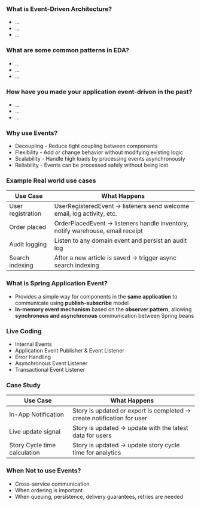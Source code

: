### What is Event-Driven Architecture?
- ...
- ...
- ...

### What are some common patterns in EDA?
- ...
- ...
- ...

### How have you made your application event-driven in the past?
- ...
- ...
- ...

### Why use Events?
- Decoupling - Reduce tight coupling between components
- Flexibility - Add or change behavior without modifying existing logic
- Scalability - Handle high loads by processing events asynchronously
- Reliability - Events can be processed safely without being lost

### Example Real world use cases

| Use Case          | What Happens                                                                   |
|-------------------|--------------------------------------------------------------------------------|
| User registration | UserRegisteredEvent → listeners send welcome email, log activity, etc.         |
| Order placed      | OrderPlacedEvent → listeners handle inventory, notify warehouse, email receipt |
| Audit logging     | Listen to any domain event and persist an audit log                            |
| Search indexing   | After a new article is saved → trigger async search indexing                   |

### What is Spring Application Event?
- Provides a simple way for components in the **same application** to communicate using **publish-subscribe** model
- **In-memory event mechanism** based on the **observer pattern**, allowing **synchronous and asynchronous** communication between Spring beans

### Live Coding
- Internal Events
- Application Event Publisher & Event Listener
- Error Handling
- Asynchronous Event Listener
- Transactional Event Listener

### Case Study

| Use Case                     | What Happens                                                           |
|------------------------------|------------------------------------------------------------------------|
| In-App Notification          | Story is updated or export is completed → create notification for user |
| Live update signal           | Story is updated → update with the latest data for users               |
| Story Cycle time calculation | Story is updated → update story cycle time for analytics               |


### When Not to use Events?
- Cross-service communication
- When ordering is important
- When queuing, persistence, delivery guarantees, retries are needed





